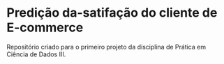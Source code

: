 # Predição da-satifação do cliente de E-commerce
Repositório criado para o primeiro projeto da disciplina de Prática em Ciência de Dados III.
